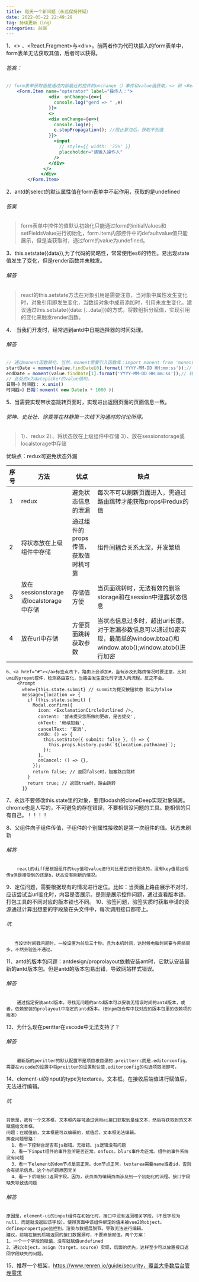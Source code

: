 ```yaml
---
title: 每天一个新问题（永远保持怀疑）
date: 2022-05-22 22:49:29
tag: 持续更新（ing）
categories: 前端
---
```

1、\<\> 、\<React.Fragment\>与\<div\>。前两者作为代码块插入的form表单中，form表单无法获取其值，后者可以获得。
    
######     答案：
```jsx
// form表单获取值是通过内部最近的控件的onchange（）事件和value值获取，<> 和 <React.Fragment>中是没有onchange（）和value事件的，所以form.item无法获取内部控件的值，（对children进行最近的控件的onchange的事件监听）。而div控件是有onchange事件的。（onchage事件是冒泡）
    <Form.Item name="opterator" label="操作人：">
                <div  onChange={e=>{
                  console.log("gerd => " ,e)
                }}>
                <>
                <div onChange={e=>{
                  console.log(e);
                  e.stopPropagation(); //阻止冒泡后，获取不到值
                }}>
                  <input
                    // style={{ width: '75%' }}
                    placeholder="请输入操作人"
                  />
                </div>
              </>
             </div>
        </Form.Item>
```
    
 
2、antd的select的默认属性值在form表单中不起作用，获取的是undefined
    
  ######     答案
  >form表单中控件的值默认初始化只能通过form的initialValues和setFieldsValue进行初始化，form.item内部控件中的defaultvalue值只能展示，但是当获取时，通过form的value为undefined。
>

3、this.setstate({data}),为了代码的简略性，常常使用es6的特性。易出现state值发生了变化，但是render函数并未触发。
    
######     解答
    
>react的this.setstate方法在对象引用是需要注意，当对象中属性发生变化时，对象引用即发生变化，当数组对象中成员添加时，引用未发生变化。建议通过this.setstate({data: [...data]})的方式，将数组拆分赋值，实现引用的变化来触发render函数。
>

4、 当我们开发时，经常遇到antd中日期选择器的时间处理。
    
######     解答
```js
// 通过monent函数转化，当然，monent需要引入函数库；import monent from 'monent';
startDate = moment(value.findDate[0].format('YYYY-MM-DD HH:mm:ss'));// 转化为开始日期
endDate = moment(value.findDate[1].format('YYYY-MM-DD HH:mm:ss'));// 转化为结束日期
// 此处的x为datepicker的value值哟。
日期=》时间戳： x.unix()
时间戳=》日期：moment( new Date(x * 1000 ))
```
    
5、当需要实现带状态跳转页面时，实现进出返回页面的页面信息一致。
    
###### 郭坤、史壮壮、徐雯等在林静第一次线下沟通时的讨论所得。
>1）、redux
>2）、将状态放在上级组件中存储 
>3）、放在sessionstorage或localstorage中存储
>

优缺点：redux可避免状态外漏
    

| 序号 | 方法 |优点  | 缺点 |
| --- | --- | --- | --- |
|1  | redux | 避免状态信息的泄漏 | 每次不可以刷新页面进入，需通过路由跳转才能获取props中redux的值 |
| 2 |将状态放在上级组件中存储  |  通过组件的props传值，获取值时机可靠|  组件间耦合关系太深，开发繁琐 |
| 3 |放在sessionstorage或localstorage中存储  |  存储值方便|当页面跳转时，无法有效的删除storage和在session中泄露状态信息  |
|4|放在url中存储 |方便页面跳转获取参数  |  当状态信息过多时，超出url长度。对于泄漏参数信息可以通过加密实现，最简单的window.btoa()和window.atob();window.atob()进行加密|

```
6、<a href="#"></a>标签点击下，路由上会添加#，当有涉及到路由情况时要注意，比如umi的propmt控件，检测路由变化，当路由发生变化时才进入肉流程。反之不会。
    <Prompt
      when={this.state.submit} // sunmit为提交按钮状态 默认为false
      message={location => {
        if (this.state.submit) {
          Modal.confirm({
            icon: <ExclamationCircleOutlined />,
            content: '暂未提交您所做的更改，是否提交',
            okText: '继续加载',
            cancelText: '取消',
            onOk: () => {
              this.setState({ submit: false }, () => {
                this.props.history.push(`${location.pathname}`);
              });
            },
            onCancel: () => {},
          });
          return false; // 返回false时，阻塞路由跳转
        }
        return true; // 返回true时，路由跳转
      }}
```
7、永远不要修改this.state里的对象，要用lodash的cloneDeep实现对象隔离。chrome也是人写的，不可避免的存在错误，不要相信没问题的工具。能相信的只有自己。！！！！
 
8、父组件向子组件传值，子组件的个别属性接收的是第一次组件的值。状态未刷新
######     解答
        react的diff是根据组件的key值和value进行对比是否进行更换的，没有key值易出现传a但是接受到的还是b，状态没有刷新的情况。
 9、定位问题，需要根据现有的情况进行定位。比如：当页面上路由展示不对时，应该尝试当url变化时，内容是否展示。是则是展示控件问题，通过查看版本锁，打包工具的不同对应的版本锁也不同。
 10、验签问题，验签实质时获取申请的资源通过计算出想要的字段放在头文件中，每次调用接口都带上。
######         坑
       当设计时间戳问题时，一般设置为前后三十秒。且为本机时间，这时候电脑时间要与网络同步，不然会验签不通过。
11、antd的版本包问题：antdesign/proprolayout依赖安装ant时，它默认安装最新的antd版本包。但是antd的版本包易出错，导致网站样式错误。
######         解答
        通过指定安装antd版本，寻找无问题的antd版本可以安装无错误时间的antd版本，或者，依赖安装的prolayout中指定的antd版本。（到npm包仓库中找对应的版本包里的依赖项的版本）
13、为什么现在peritter在vscode中无法支持了？
######          解答
        最新版的peritter的默认配置不是项目根目录的.preitterrc而是.editorconfig。需要在vscode的设置中将preitter的设置默认值.editorconfig的勾选项取消即可。
14、element-ui的input的type为textarea，文本框。在接收后端值进行赋值后，无法进行编辑。
###### 坑
    背景是，我有一个文本框，文本框内容可通过调用ai接口获取到最佳文本，然后将获取到的文本赋值给文本框。
    问题：在赋值前，文本框是可以编辑的，赋值后，文本框无法编辑。
    排查问题思路：
      1、看一下控制台是否有js报错。无报错。js逻辑没有问题
      2、看一下input组件的事件监听是否正常。onfucs。blurs事件均正常。组件的事件系统没有问题
      3、看一下element的dom节点是否正常。dom节点正常，textarea需要name或者id，否则会有提示信息。这个与问题原因无关
      4、看一下后端接口返回字段。因为，该页面为编辑页面涉及到一个初始化的流程。接口字段缺失导致该问题
###### 解答
    原因是，element-ui的input组件在初始化时，接口中没有返回相关字段，（不是字段为null，而是就没返回该字段）。使得页面中该组件绑定的值未被vue2的object。definepropertype监控到。渲染与数据层脱节。导致无法进行编辑。
    建议，前端在接到后端返回的接口数据源时，不要直接赋值。两个方案：
    1、一个一个字段的赋值，没有就赋值undefined
    2、通过object。asign（target，source）实现，后面的优先，这样至少可以放置接口返回字段缺失的问题。
15、推荐一个框架，https://www.renren.io/guide/security，覆盖大多数后台管理需求
